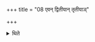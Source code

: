 +++
title = "08 एवन् द्वितीयान् तृतीयाञ्"

+++

<details><summary>थिते</summary>

8. In the same way (the Adhvaryu) causes the second and the third (cow) to be milked.
</details>
